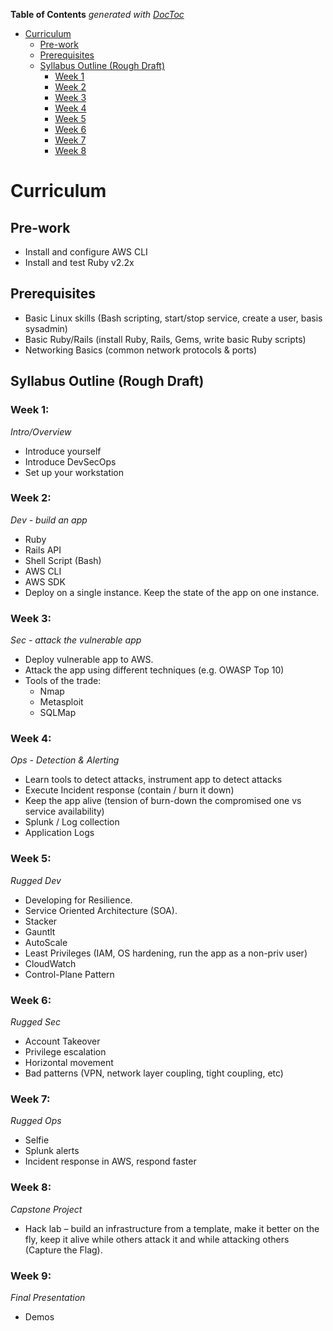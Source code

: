 <!-- START doctoc generated TOC please keep comment here to allow auto update -->
<!-- DON'T EDIT THIS SECTION, INSTEAD RE-RUN doctoc TO UPDATE -->
**Table of Contents**  *generated with [DocToc](https://github.com/thlorenz/doctoc)*

- [Curriculum](#curriculum)
  - [Pre-work](#pre-work)
  - [Prerequisites](#prerequisites)
  - [Syllabus Outline (Rough Draft)](#syllabus-outline-rough-draft)
    - [Week 1](#week-1)
    - [Week 2](#week-2)
    - [Week 3](#week3)
    - [Week 4](#week4)
    - [Week 5](#week5)
    - [Week 6](#week6)
    - [Week 7](#week7)
    - [Week 8](#week8)

<!-- END doctoc generated TOC please keep comment here to allow auto update -->

# Curriculum

## Pre-work  
- Install and configure AWS CLI
- Install and test Ruby v2.2x  

## Prerequisites  
- Basic Linux skills (Bash scripting, start/stop service, create a user, basis sysadmin)
- Basic Ruby/Rails (install Ruby, Rails, Gems, write basic Ruby scripts)
- Networking Basics (common network protocols & ports)

## Syllabus Outline (Rough Draft)  

### Week 1:
_Intro/Overview_  
  - Introduce yourself
  - Introduce DevSecOps
  - Set up your workstation

### Week 2:
_Dev - build an app_  
  - Ruby
  - Rails API
  - Shell Script (Bash)
  - AWS CLI
  - AWS SDK
  - Deploy on a single instance. Keep the state of the app on one instance.

### Week 3:  
_Sec - attack the vulnerable app_  
  - Deploy vulnerable app to AWS.
  - Attack the app using different techniques (e.g. OWASP Top 10)
  - Tools of the trade:
    - Nmap
    - Metasploit
    - SQLMap

### Week 4:  
_Ops - Detection & Alerting_  
  - Learn tools to detect attacks, instrument app to detect attacks
  - Execute Incident response (contain / burn it down)
  - Keep the app alive (tension of burn-down the compromised one vs service availability)
  - Splunk / Log collection
  - Application Logs

### Week 5:  
_Rugged Dev_  
  - Developing for Resilience.
  - Service Oriented Architecture (SOA).
  - Stacker
  - Gauntlt
  - AutoScale
  - Least Privileges (IAM, OS hardening, run the app as a non-priv user)
  - CloudWatch
  - Control-Plane Pattern

### Week 6:  
_Rugged Sec_  
  - Account Takeover
  - Privilege escalation
  - Horizontal movement
  - Bad patterns (VPN, network layer coupling, tight coupling, etc)

### Week 7:  
_Rugged Ops_
  - Selfie
  - Splunk alerts
  - Incident response in AWS, respond faster

### Week 8:  
_Capstone Project_  
  - Hack lab – build an infrastructure from a template, make it better on the fly, keep it alive while others attack it and while attacking others (Capture the Flag).

### Week 9:
_Final Presentation_
  - Demos
